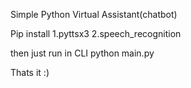 Simple Python Virtual Assistant(chatbot)

Pip install
1.pyttsx3
2.speech_recognition


then just run in CLI python main.py


Thats it :)
